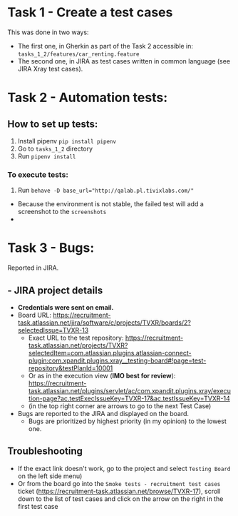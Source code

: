 
# Task 1 - Create a test cases
This was done in two ways:
- The first one, in Gherkin as part of the Task 2 accessible in: `tasks_1_2/features/car_renting.feature`
- The second one, in JIRA as test cases written in common language (see JIRA Xray test cases).

# Task 2 - Automation tests:
## How to set up tests:

1. Install pipenv `pip install pipenv`
2. Go to `tasks_1_2` directory
3. Run `pipenv install`

### To execute tests:
1. Run `behave -D base_url="http://qalab.pl.tivixlabs.com/"`

- Because the environment is not stable, the failed test will add a screenshot to the `screenshots`
- 
# Task 3 - Bugs:
Reported in JIRA.


## - JIRA project details
  - **Credentials were sent on email.**
  - Board URL: https://recruitment-task.atlassian.net/jira/software/c/projects/TVXR/boards/2?selectedIssue=TVXR-13
    - Exact URL to the test repository: https://recruitment-task.atlassian.net/projects/TVXR?selectedItem=com.atlassian.plugins.atlassian-connect-plugin:com.xpandit.plugins.xray__testing-board#!page=test-repository&testPlanId=10001
    - Or as in the execution view (**IMO best for review**): https://recruitment-task.atlassian.net/plugins/servlet/ac/com.xpandit.plugins.xray/execution-page?ac.testExecIssueKey=TVXR-17&ac.testIssueKey=TVXR-14 
    - (in the top right corner are arrows to go to the next Test Case)
  - Bugs are reported to the JIRA and displayed on the board.
    - Bugs are prioritized by highest priority (in my opinion) to the lowest one.

## Troubleshooting
  - If the exact link doesn't work, go to the project and select `Testing Board` on the left side menu)
  - Or from the board go into the `Smoke tests - recruitment test cases` ticket (https://recruitment-task.atlassian.net/browse/TVXR-17), scroll down to the list of test cases and click on the arrow on the right in the first test case
